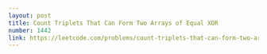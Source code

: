 ```yaml
---
layout: post
title: Count Triplets That Can Form Two Arrays of Equal XOR
number: 1442
link: https://leetcode.com/problems/count-triplets-that-can-form-two-arrays-of-equal-xor
---
```

